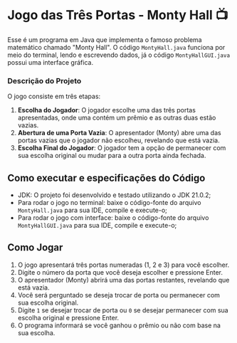# Jogo das Três Portas - Monty Hall 📺
Esse é um programa em Java que implementa o famoso problema matemático chamado "Monty Hall". O código `MontyHall.java` funciona por meio do terminal, 
lendo e escrevendo dados, já o código `MontyHallGUI.java` possui uma interface gráfica.

### Descrição do Projeto
O jogo consiste em três etapas:

1) **Escolha do Jogador**: O jogador escolhe uma das três portas apresentadas, onde uma contém um prêmio e as outras duas estão vazias.
2) **Abertura de uma Porta Vazia**: O apresentador (Monty) abre uma das portas vazias que o jogador não escolheu, revelando que está vazia.
3) **Escolha Final do Jogador**: O jogador tem a opção de permanecer com sua escolha original ou mudar para a outra porta ainda fechada.

## Como executar e especificações do Código
* JDK: O projeto foi desenvolvido e testado utilizando o JDK 21.0.2;
* Para rodar o jogo no terminal: baixe o código-fonte do arquivo `MontyHall.java` para sua IDE, compile e execute-o;
* Para rodar o jogo com interface: baixe o código-fonte do arquivo `MontyHallGUI.java` para sua IDE, compile e execute-o;

## Como Jogar
1. O jogo apresentará três portas numeradas (1, 2 e 3) para você escolher.
2. Digite o número da porta que você deseja escolher e pressione Enter.
3. O apresentador (Monty) abrirá uma das portas restantes, revelando que está vazia.
4. Você será perguntado se deseja trocar de porta ou permanecer com sua escolha original.
5. Digite `1` se desejar trocar de porta ou `0` se desejar permanecer com sua escolha original e pressione Enter.
6. O programa informará se você ganhou o prêmio ou não com base na sua escolha.

